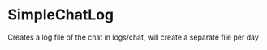 SimpleChatLog
=====================

Creates a log file of the chat in logs/chat, will create a separate file per day